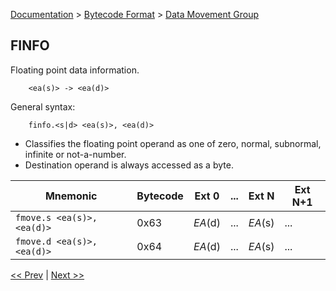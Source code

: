 [Documentation](../../README.md) > [Bytecode Format](../README.md) > [Data Movement Group](../InstructionsDataMovel.md)

## FINFO

Floating point data information.

        <ea(s)> -> <ea(d)>

General syntax:

        finfo.<s|d> <ea(s)>, <ea(d)>

* Classifies the floating point operand as one of zero, normal, subnormal, infinite or not-a-number.
* Destination operand is always accessed as a byte.

| Mnemonic | Bytecode | Ext 0 | ... | Ext N | Ext N+1 |
| - | - | - | - | - | - |
| `fmove.s <ea(s)>, <ea(d)>` | 0x63 | *EA*(d) | ... | *EA*(s) | ... |
| `fmove.d <ea(s)>, <ea(d)>` | 0x64 | *EA*(d) | ... | *EA*(s) | ... |

[<< Prev](./d_10.md) | [Next >>](./d_12.md)
